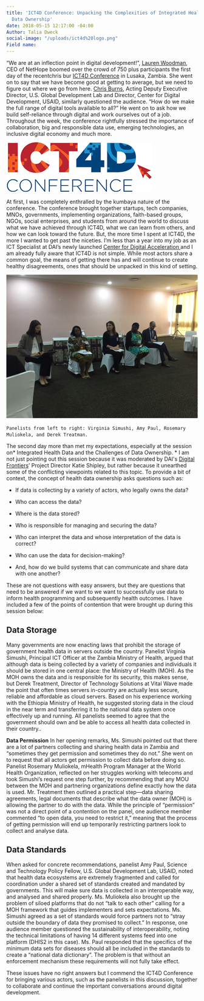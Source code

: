 ```yaml
---
title: 'ICT4D Conference: Unpacking the Complexities of Integrated Health Data and
  Data Ownership'
date: 2018-05-15 12:17:00 -04:00
Author: Talia Dweck
social-image: "/uploads/ict4d%20logo.png"
Field name: 
---
```


“We are at an inflection point in digital development!”, [Lauren Woodman](https://nethope.org/staff/lauren-woodman/), CEO of NetHope boomed over the crowd of 750 plus participants the first day of the recentchris bur [ICT4D Conference](https://www.ict4dconference.org/) in Lusaka, Zambia. She went on to say that we have become good at getting to average, but we need to figure out where we go from here. [Chris Burns](https://www.usaid.gov/who-we-are/organization/christopher-burns), Acting Deputy Executive Director, U.S. Global Development Lab and Director, Center for Digital Development, USAID, similarly questioned the audience. “How do we make the full range of digital tools available to all?” He went on to ask how we build self-reliance through digital and work ourselves out of a job. Throughout the week, the conference rightfully stressed the importance of collaboration, big and responsible data use, emerging technologies, an inclusive digital economy and much more.

![ict4d logo.png](/uploads/ict4d%20logo.png)

<!--more-->

At first, I was completely enthralled by the kumbaya nature of the conference. The conference brought together startups, tech companies, MNOs, governments, implementing organizations, faith-based groups, NGOs, social enterprises, and students from around the world to discuss what we have achieved through ICT4D, what we can learn from others, and how we can look toward the future. But, the more time I spent at ICT4D, the more I wanted to get past the niceties. I’m less than a year into my job as an ICT Specialist at DAI’s newly launched [Center for Digital Acceleration ](https://www.dai.com/news/dai-launches-the-center-for-digital-acceleration)and I am already fully aware that ICT4D is not simple. While most actors share a common goal, the means of getting there has and will continue to create healthy disagreements, ones that should be unpacked in this kind of setting.

![ICT4D pic.jpg](/uploads/ICT4D%20pic.jpg)

`Panelists from left to right: Virginia Simushi, Amy Paul, Rosemary Muliokela, and Derek Treatman.`

The second day more than met my expectations, especially at the session on\* Integrated Health Data and the Challenges of Data Ownership. \* I am not just pointing out this session because it was moderated by DAI's [Digital Frontiers](https://www.dai.com/our-work/projects/worldwide-digital-frontiers-df)’ Project Director Katie Shipley, but rather because it unearthed some of the conflicting viewpoints related to this topic. To provide a bit of context, the concept of health data ownership asks questions such as:

* If data is collecting by a variety of actors, who legally owns the data?

* Who can access the data?

* Where is the data stored?

* Who is responsible for managing and securing the data?

* Who can interpret the data and whose interpretation of the data is correct?

* Who can use the data for decision-making?

* And, how do we build systems that can communicate and share data with one another?

These are not questions with easy answers, but they are questions that need to be answered if we want to we want to successfully use data to inform health programming and subsequently health outcomes. I have included a few of the points of contention that were brought up during this session below:

## Data Storage
Many governments are now enacting laws that prohibit the storage of government health data in servers outside the country. Panelist Virginia Simushi, Principal ICT Officer at the Zambia Ministry of Health, argued that although data is being collected by a variety of companies and individuals it should be stored in one central place: the Ministry of Health (MOH). As the MOH owns the data and is responsible for its security, this makes sense, but Derek Treatment, Director of Technology Solutions at Vital Wave made the point that often times servers in-country are actually less secure, reliable and affordable as cloud servers. Based on his experience working with the Ethiopia Ministry of Health, he suggested storing data in the cloud in the near term and transferring it to the national data system once effectively up and running. All panelists seemed to agree that the government should own and be able to access all health data collected in their country..

**Data Permission**
In her opening remarks, Ms. Simushi pointed out that there are a lot of partners collecting and sharing health data in Zambia and “sometimes they get permission and sometimes they do not.” She went on to request that all actors get permission to collect data before doing so. Panelist Rosemary Muliokela, mHealth Program Manager at the World Health Organization, reflected on her struggles working with telecoms and took Simushi’s request one step further, by recommending that any MOU between the MOH and partnering organizations define exactly how the data is used. Mr. Treatment then outlined a practical step—data sharing agreements, legal documents that describe what the data owner (MOH) is allowing the partner to do with the data. While the principle of “permission” was not a direct point of a contention on the panel, one audience member commented “to open data, you need to restrict it,” meaning that the process of getting permission will end up temporarily restricting partners look to collect and analyse data.

## Data Standards
When asked for concrete recommendations, panelist Amy Paul, Science and Technology Policy Fellow, U.S. Global Development Lab, USAID, noted that health data ecosystems are extremely fragmented and called for coordination under a shared set of standards created and mandated by governments. This will make sure data is collected in an interoperable way, and analysed and shared properly. Ms. Muliokela also brought up the problem of siloed platforms that do not “talk to each other” calling for a MOH framework that guides implementers and sets expectations. Ms. Simushi agreed as a set of standards would force partners not to “stray outside the boundary of data they promised to collect.” In response, one audience member questioned the sustainability of interoperability, noting the technical limitations of having 14 different systems feed into one platform (DHIS2 in this case). Ms. Paul responded that the specifics of the minimum data sets for diseases should all be included in the standards to create a “national data dictionary”.  The problem is that without an enforcement mechanism these requirements will not fully take effect.

These issues have no right answers but I commend the ICT4D Conference for bringing various actors, such as the panelists in this discussion, together to collaborate and continue the important conversations around digital development.